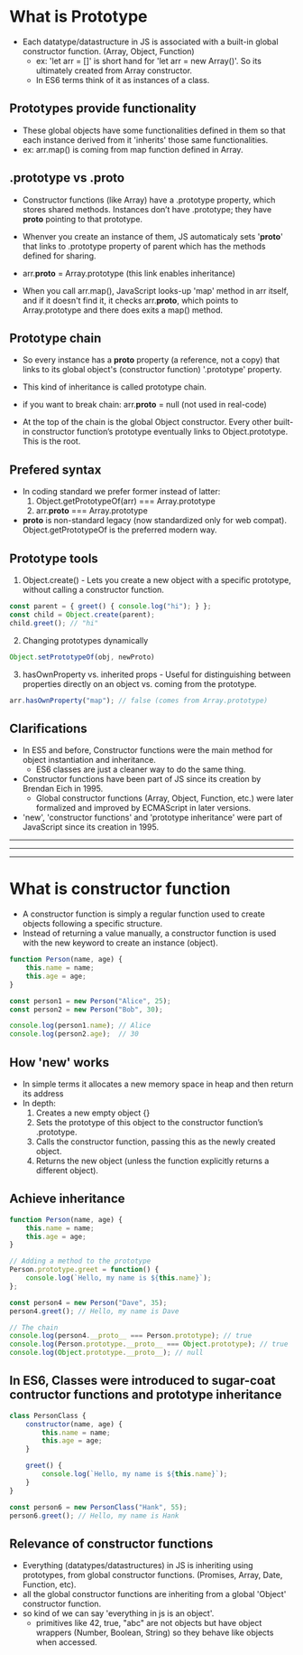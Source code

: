 # What is Prototype
- Each datatype/datastructure in JS is associated with a built-in global constructor function. (Array, Object, Function)
    - ex: 'let arr = []' is short hand for 'let arr = new Array()'. So its ultimately created from Array constructor.
    - In ES6 terms think of it as instances of a class.

## Prototypes provide functionality
- These global objects have some functionalities defined in them so that each instance derived from it 'inherits' those same functionalities.
- ex: arr.map() is coming from map function defined in Array.

## .prototype vs .__proto__ 
- Constructor functions (like Array) have a .prototype property, which stores shared methods. Instances don’t have .prototype; they have __proto__ pointing to that prototype.

- Whenver you create an instance of them, JS automaticaly sets '__proto__' that links to .prototype property of parent which has the methods defined for sharing.
- arr.__proto__ = Array.prototype (this link enables inheritance)
- When you call arr.map(), JavaScript looks-up 'map' method in arr itself, and if it doesn't find it, it checks arr.__proto__, which points to Array.prototype and there does exits a map() method.

## Prototype chain
- So every instance has a __proto__ property (a reference, not a copy) that links to its global object's (constructor function) '.prototype' property.

- This kind of inheritance is called prototype chain.
- if you want to break chain: arr.__proto__ = null (not used in real-code)
- At the top of the chain is the global Object constructor. Every other built-in constructor function’s prototype eventually links to Object.prototype. This is the root.

## Prefered syntax
- In coding standard we prefer former instead of latter:
    1. Object.getPrototypeOf(arr) === Array.prototype
    2. arr.__proto__ === Array.prototype
- __proto__ is non-standard legacy (now standardized only for web compat). Object.getPrototypeOf is the preferred modern way.

## Prototype tools
1. Object.create() - Lets you create a new object with a specific prototype, without calling a constructor function.
```js
const parent = { greet() { console.log("hi"); } };
const child = Object.create(parent);
child.greet(); // "hi"
```
2. Changing prototypes dynamically
```js
Object.setPrototypeOf(obj, newProto)
```
3. hasOwnProperty vs. inherited props - Useful for distinguishing between properties directly on an object vs. coming from the prototype.
```js
arr.hasOwnProperty("map"); // false (comes from Array.prototype)
```

## Clarifications
- In ES5 and before, Constructor functions were the main method for object instantiation and inheritance.
    - ES6 classes are just a cleaner way to do the same thing.
- Constructor functions have been part of JS since its creation by Brendan Eich in 1995.
    - Global constructor functions (Array, Object, Function, etc.) were later formalized and improved by ECMAScript in later versions.
- 'new', 'constructor functions' and 'prototype inheritance' were part of JavaScript since its creation in 1995.

___
***
---

# What is constructor function
- A constructor function is simply a regular function used to create objects following a specific structure.
- Instead of returning a value manually, a constructor function is used with the new keyword to create an instance (object).
```js
function Person(name, age) {
    this.name = name;
    this.age = age;
}

const person1 = new Person("Alice", 25);
const person2 = new Person("Bob", 30);

console.log(person1.name); // Alice
console.log(person2.age);  // 30
```

## How 'new' works
- In simple terms it allocates a new memory space in heap and then return its address
- In depth:
    1. Creates a new empty object {}
    2. Sets the prototype of this object to the constructor function’s .prototype.
    3. Calls the constructor function, passing this as the newly created object.
    4. Returns the new object (unless the function explicitly returns a different object).

## Achieve inheritance
```js
function Person(name, age) {
    this.name = name;
    this.age = age;
}

// Adding a method to the prototype
Person.prototype.greet = function() {
    console.log(`Hello, my name is ${this.name}`);
};

const person4 = new Person("Dave", 35);
person4.greet(); // Hello, my name is Dave

// The chain
console.log(person4.__proto__ === Person.prototype); // true
console.log(Person.prototype.__proto__ === Object.prototype); // true
console.log(Object.prototype.__proto__); // null
```

## In ES6, Classes were introduced to sugar-coat contructor functions and prototype inheritance
```js
class PersonClass {
    constructor(name, age) {
        this.name = name;
        this.age = age;
    }

    greet() {
        console.log(`Hello, my name is ${this.name}`);
    }
}

const person6 = new PersonClass("Hank", 55);
person6.greet(); // Hello, my name is Hank
```

## Relevance of constructor functions
- Everything (datatypes/datastructures) in JS is inheriting using prototypes, from global constructor functions. (Promises, Array, Date, Function, etc).
- all the global constructor functions are inheriting from a global 'Object' constructor function.
- so kind of we can say 'everything in js is an object'.
    - primitives like 42, true, "abc" are not objects but have object wrappers (Number, Boolean, String) so they behave like objects when accessed.